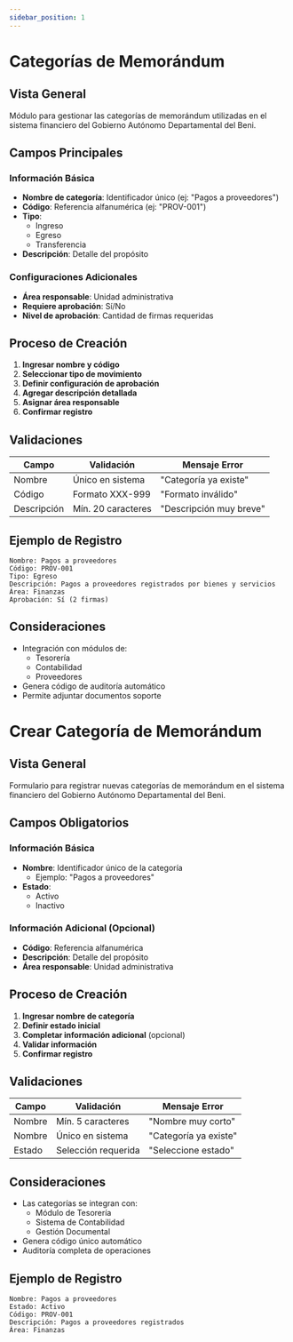 ```yaml
---
sidebar_position: 1
---
```


# Categorías de Memorándum

## Vista General
Módulo para gestionar las categorías de memorándum utilizadas en el sistema financiero del Gobierno Autónomo Departamental del Beni.

## Campos Principales

### Información Básica
- **Nombre de categoría**: Identificador único (ej: "Pagos a proveedores")
- **Código**: Referencia alfanumérica (ej: "PROV-001")
- **Tipo**:
  - Ingreso
  - Egreso
  - Transferencia
- **Descripción**: Detalle del propósito

### Configuraciones Adicionales
- **Área responsable**: Unidad administrativa
- **Requiere aprobación**: Sí/No
- **Nivel de aprobación**: Cantidad de firmas requeridas

## Proceso de Creación

1. **Ingresar nombre y código**
2. **Seleccionar tipo de movimiento**
3. **Definir configuración de aprobación**
4. **Agregar descripción detallada**
5. **Asignar área responsable**
6. **Confirmar registro**

## Validaciones
| Campo | Validación | Mensaje Error |
|-------|-----------|--------------|
| Nombre | Único en sistema | "Categoría ya existe" |
| Código | Formato XXX-999 | "Formato inválido" |
| Descripción | Mín. 20 caracteres | "Descripción muy breve" |

## Ejemplo de Registro
```plaintext
Nombre: Pagos a proveedores
Código: PROV-001
Tipo: Egreso
Descripción: Pagos a proveedores registrados por bienes y servicios
Área: Finanzas
Aprobación: Sí (2 firmas)
```
## Consideraciones
- Integración con módulos de:
  - Tesorería
  - Contabilidad
  - Proveedores
- Genera código de auditoría automático
- Permite adjuntar documentos soporte

# Crear Categoría de Memorándum

## Vista General
Formulario para registrar nuevas categorías de memorándum en el sistema financiero del Gobierno Autónomo Departamental del Beni.

## Campos Obligatorios

### Información Básica
- **Nombre**: Identificador único de la categoría
  - Ejemplo: "Pagos a proveedores"
- **Estado**: 
  - Activo
  - Inactivo

### Información Adicional (Opcional)
- **Código**: Referencia alfanumérica
- **Descripción**: Detalle del propósito
- **Área responsable**: Unidad administrativa

## Proceso de Creación

1. **Ingresar nombre de categoría**
2. **Definir estado inicial**
3. **Completar información adicional** (opcional)
4. **Validar información**
5. **Confirmar registro**

## Validaciones
| Campo | Validación | Mensaje Error |
|-------|-----------|--------------|
| Nombre | Mín. 5 caracteres | "Nombre muy corto" |
| Nombre | Único en sistema | "Categoría ya existe" |
| Estado | Selección requerida | "Seleccione estado" |


## Consideraciones
- Las categorías se integran con:
  - Módulo de Tesorería
  - Sistema de Contabilidad
  - Gestión Documental
- Genera código único automático
- Auditoría completa de operaciones

## Ejemplo de Registro
```plaintext
Nombre: Pagos a proveedores
Estado: Activo
Código: PROV-001
Descripción: Pagos a proveedores registrados
Área: Finanzas
```